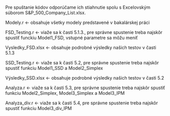 Pre spuštanie kódov odporúčame ich stiahnutie spolu s Excelovským súborom S&P_500_Company_List.xlsx.

Modely.r <- obsahuje všetky modely predstavené v bakalárskej práci

FSD_Testing.r <- viaže sa k časti 5.1.3., pre správne spustenie treba najskôr spustiť funckiu Model1_FSD, vstupné parametre sa môžu meniť 

Vysledky_FSD.xlsx <- obsahuje podrobné výsledky našich testov v časti 5.1.3

SSD_Testing.r <- viaže sa k časti 5.2, pre správne spustenie treba najskôr spustiť funkciu Model1_SSD a Model2_Simplex

Výsledky_SSD.xlsx <- obsahuje podrobné výsledky našich testov v časti 5.2

Analyza.r <- viaže sa k časti 5.3, pre správne spustenie treba najskôr spustiť funkciu Model2_Simplex, Model3_Simplex a Model3_IPM

Analyza_div.r <- viaže sa k časti 5.4, pre správne spustenie treba najskôr spustiť funkciu Model3_div_IPM
